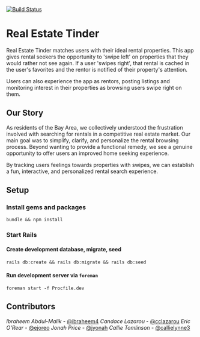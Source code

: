 [![Build Status](https://travis-ci.org/callielynne3/real-estate-tinder.svg?branch=master)](https://travis-ci.org/callielynne3/real-estate-tinder)

# Real Estate Tinder

Real Estate Tinder matches users with their ideal rental properties. This app gives rental seekers the opportunity to 'swipe left' on properties that they would rather not see again.  If a user 'swipes right', that rental is cached in the user's favorites and the rentor is notified of their property's attention.

Users can also experience the app as rentors, posting listings and monitoring interest in their properties as browsing users swipe right on them. 

## Our Story

As residents of the Bay Area, we collectively understood the frustration involved with searching for rentals in a competitive real estate market. Our main goal was to simplify, clarify, and personalize the rental browsing process. Beyond wanting to provide a functional remedy, we see a genuine opportunity to offer users an improved home seeking experience. 

By tracking users feelings towards properties with swipes, we can establish a fun, interactive, and personalized rental search experience.


## Setup

### Install gems and packages
```
bundle && npm install
```

### Start Rails

#### Create development database, migrate, seed
```
rails db:create && rails db:migrate && rails db:seed
```

#### Run development server via `foreman`
```
foreman start -f Procfile.dev
```

## Contributors

_Ibraheem Abdul-Malik_ - [@ibraheem4](https://github.com/ibraheem4)
_Candace Lazarou_ - [@cclazarou](https://github.com/cclazarou)
_Eric O'Rear_ - [@ejoreo](https://github.com/ejoreo)
_Jonah Price_ - [@jyonah](https://github.com/jyonah)
_Callie Tomlinson_ - [@callielynne3](https://github.com/callielynne3)
